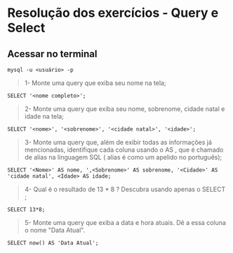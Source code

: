 # Resolução dos exercícios - Query e Select

## Acessar no terminal

```console
mysql -u <usuário> -p
```

> 1- Monte uma query que exiba seu nome na tela;

```console
SELECT '<nome completo>';
```

> 2- Monte uma query que exiba seu nome, sobrenome, cidade natal e idade na tela;

```console
SELECT '<nome>', '<sobrenome>', '<cidade natal>', '<idade>';
```

> 3- Monte uma query que, além de exibir todas as informações já mencionadas, identifique cada coluna usando o AS , que é chamado de alias na linguagem SQL ( alias é como um apelido no português);

```console
SELECT '<Nome>' AS nome, ',<Sobrenome>' AS sobrenome, '<Cidade>' AS 'cidade natal', <Idade> AS idade;
```

> 4- Qual é o resultado de 13 * 8 ? Descubra usando apenas o SELECT ;

```console
SELECT 13*8;
```

> 5- Monte uma query que exiba a data e hora atuais. Dê a essa coluna o nome "Data Atual".

```console
SELECT now() AS 'Data Atual';
```

